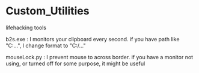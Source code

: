 # Custom_Utilities
lifehacking tools

b2s.exe : I monitors your clipboard every second. if you have path like "C:\...", I change format to "C:/..."

mouseLock.py : I prevent mouse to across border. if you have a monitor not using, or turned off for some purpose, it might be useful
